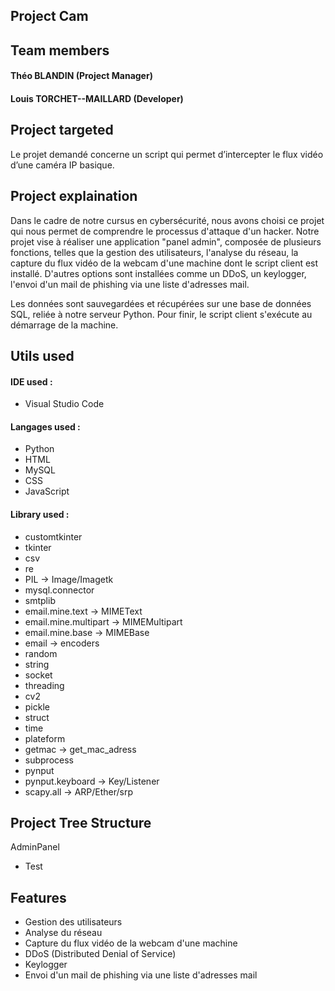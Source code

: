 ## Project Cam
## Team members

#### Théo BLANDIN (Project Manager)
#### Louis TORCHET--MAILLARD (Developer)

## Project targeted
Le projet demandé concerne un script qui permet d’intercepter le flux vidéo d’une caméra IP basique.

## Project explaination
Dans le cadre de notre cursus en cybersécurité, nous avons choisi ce projet qui nous permet de comprendre le processus d'attaque d'un hacker. Notre projet vise à réaliser une application "panel admin", composée de plusieurs fonctions, telles que la gestion des utilisateurs, l'analyse du réseau, la capture du flux vidéo de la webcam d'une machine dont le script client est installé. 
D'autres options sont installées comme un DDoS, un keylogger, l'envoi d'un mail de phishing via une liste d'adresses mail.

Les données sont sauvegardées et récupérées sur une base de données SQL, reliée à notre serveur Python. Pour finir, le script client s'exécute au démarrage de la machine.

## Utils used

#### IDE used :
- Visual Studio Code

#### Langages used :
- Python
- HTML
- MySQL
- CSS
- JavaScript

#### Library used :
- customtkinter
- tkinter
- csv
- re
- PIL -> Image/Imagetk
- mysql.connector
- smtplib
- email.mine.text -> MIMEText
- email.mine.multipart -> MIMEMultipart
- email.mine.base -> MIMEBase
- email -> encoders
- random
- string
- socket
- threading
- cv2
- pickle
- struct
- time
- plateform
- getmac -> get_mac_adress
- subprocess
- pynput
- pynput.keyboard -> Key/Listener
- scapy.all -> ARP/Ether/srp

## Project Tree Structure
AdminPanel
 - Test

## Features
- Gestion des utilisateurs
- Analyse du réseau
- Capture du flux vidéo de la webcam d'une machine
- DDoS (Distributed Denial of Service)
- Keylogger
- Envoi d'un mail de phishing via une liste d'adresses mail
